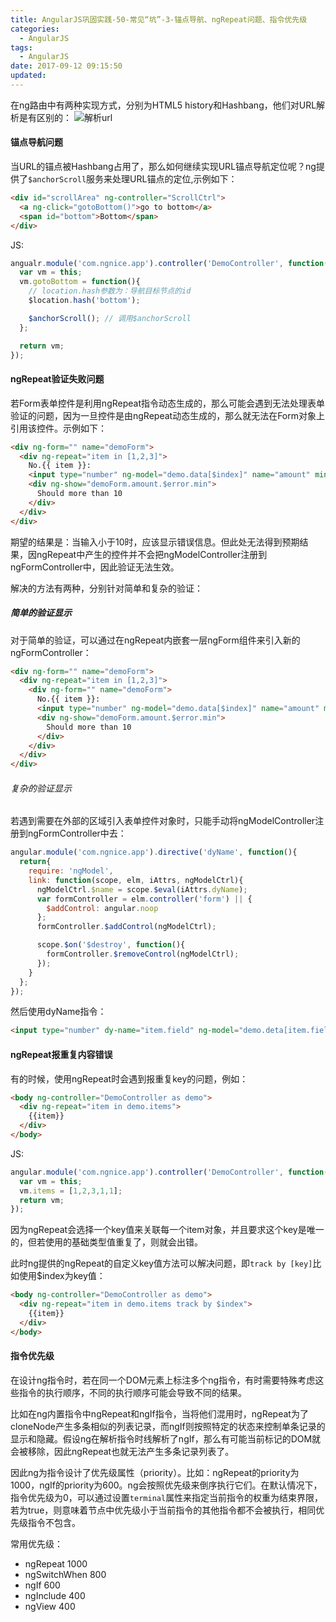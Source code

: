 ```yaml
---
title: AngularJS巩固实践-50-常见“坑”-3-锚点导航、ngRepeat问题、指令优先级
categories:
  - AngularJS
tags:
  - AngularJS
date: 2017-09-12 09:15:50
updated:
---
```


在ng路由中有两种实现方式，分别为HTML5 history和Hashbang，他们对URL解析是有区别的：
![解析url](1.png)

#### 锚点导航问题
当URL的锚点被Hashbang占用了，那么如何继续实现URL锚点导航定位呢？ng提供了`$anchorScroll`服务来处理URL锚点的定位,示例如下：
```html
<div id="scrollArea" ng-controller="ScrollCtrl">
  <a ng-click="gotoBottom()">go to bottom</a>
  <span id="bottom">Bottom</span>
</div>
```
JS:
```js
angualr.module('com.ngnice.app').controller('DemoController', function($location, $anchorScroll){
  var vm = this;
  vm.gotoBottom = function(){
    // location.hash参数为：导航目标节点的id
    $location.hash('bottom');

    $anchorScroll(); // 调用$anchorScroll
  };

  return vm;
});
```

#### ngRepeat验证失败问题
若Form表单控件是利用ngRepeat指令动态生成的，那么可能会遇到无法处理表单验证的问题，因为一旦控件是由ngRepeat动态生成的，那么就无法在Form对象上引用该控件。示例如下：
```html
<div ng-form="" name="demoForm">
  <div ng-repeat="item in [1,2,3]">
    No.{{ item }}:
    <input type="number" ng-model="demo.data[$index]" name="amount" min="10" />
    <div ng-show="demoForm.amount.$error.min">
      Should more than 10
    </div>
  </div>
</div>
```
期望的结果是：当输入小于10时，应该显示错误信息。但此处无法得到预期结果，因ngRepeat中产生的控件并不会把ngModelController注册到ngFormController中，因此验证无法生效。

解决的方法有两种，分别针对简单和复杂的验证：

##### 简单的验证显示
对于简单的验证，可以通过在ngRepeat内嵌套一层ngForm组件来引入新的ngFormController：
```html
<div ng-form="" name="demoForm">
  <div ng-repeat="item in [1,2,3]">
    <div ng-form="" name="demoForm">
      No.{{ item }}:
      <input type="number" ng-model="demo.data[$index]" name="amount" min="10" />
      <div ng-show="demoForm.amount.$error.min">
        Should more than 10
      </div>
    </div>
  </div>
</div>
```

###### 复杂的验证显示
若遇到需要在外部的区域引入表单控件对象时，只能手动将ngModelController注册到ngFormController中去：
```js
angular.module('com.ngnice.app').directive('dyName', function(){
  return{
    require: 'ngModel',
    link: function(scope, elm, iAttrs, ngModelCtrl){
      ngModelCtrl.$name = scope.$eval(iAttrs.dyName);
      var formController = elm.controller('form') || {
        $addControl: angular.noop
      };
      formController.$addControl(ngModelCtrl);

      scope.$on('$destroy', function(){
        formController.$removeControl(ngModelCtrl);
      });
    }
  };
});
```
然后使用dyName指令：
```html
<input type="number" dy-name="item.field" ng-model="demo.deta[item.field]" min="10" max="500" ng-required="true" />
```

#### ngRepeat报重复内容错误
有的时候，使用ngRepeat时会遇到报重复key的问题，例如：
```html
<body ng-controller="DemoController as demo">
  <div ng-repeat="item in demo.items">
    {{item}}
  </div>
</body>
```
JS:
```js
angular.module('com.ngnice.app').controller('DemoController', function(){
  var vm = this;
  vm.items = [1,2,3,1,1];
  return vm;
});
```
因为ngRepeat会选择一个key值来关联每一个item对象，并且要求这个key是唯一的，但若使用的基础类型值重复了，则就会出错。

此时ng提供的ngRepeat的自定义key值方法可以解决问题，即`track by [key]`比如使用$index为key值：
```html
<body ng-controller="DemoController as demo">
  <div ng-repeat="item in demo.items track by $index">
    {{item}}
  </div>
</body>
```



#### 指令优先级
在设计ng指令时，若在同一个DOM元素上标注多个ng指令，有时需要特殊考虑这些指令的执行顺序，不同的执行顺序可能会导致不同的结果。

比如在ng内置指令中ngRepeat和ngIf指令，当将他们混用时，ngRepeat为了cloneNode产生多条相似的列表记录，而ngIf则按照特定的状态来控制单条记录的显示和隐藏。假设ng在解析指令时线解析了ngIf，那么有可能当前标记的DOM就会被移除，因此ngRepeat也就无法产生多条记录列表了。

因此ng为指令设计了优先级属性（priority）。比如：ngRepeat的priority为1000，ngIf的priority为600。ng会按照优先级来倒序执行它们。在默认情况下，指令优先级为0，可以通过设置`terminal`属性来指定当前指令的权重为结束界限，若为true，则意味着节点中优先级小于当前指令的其他指令都不会被执行，相同优先级指令不包含。

常用优先级：
- ngRepeat 1000
- ngSwitchWhen 800
- ngIf 600
- ngInclude 400
- ngView 400